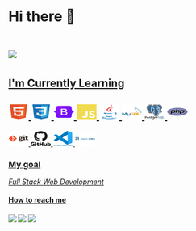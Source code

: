 ### 

<!--
**jefersonBorges/jefersonBorges** is a ✨ _special_ ✨ repository because its `README.md` (this file) appears on your GitHub profile.

Here are some ideas to get you started:

- 🔭 I’m currently working on ...
- 🌱 I’m currently learning ...
- 👯 I’m looking to collaborate on ...
- 🤔 I’m looking for help with ...
- 💬 Ask me about ...
- 📫 How to reach me: ...
- 😄 Pronouns: ...
- ⚡ Fun fact: ...

-->
<div>
  <h1>Hi there 👋<h1>
  <a href="https://github.com/jefersonBorges">
  <!--<img height="160em" src="https://github-readme-stats.vercel.app/api?username=jefersonBorges&show_icons=true&theme=dark&include_all_commits=true&count_private=true"/> &layout=compact&langs_count=16&theme=dark-->
  <img height="160em" src="https://github-readme-stats.vercel.app/api/top-langs/?username=jefersonBorges"/>
</div>
<div>
  <h2>I'm Currently Learning<h2>
    <img  alt="HTML5" height="30" width="40" src="https://raw.githubusercontent.com/devicons/devicon/master/icons/html5/html5-original.svg"/>
    <img  alt="CSS3" height="30" width="40" src="https://raw.githubusercontent.com/devicons/devicon/master/icons/css3/css3-original.svg"/>
    <img alt="Bootstrap" height="30" width="40" src="https://raw.githubusercontent.com/devicons/devicon/master/icons/bootstrap/bootstrap-original.svg"/>
    <img  alt="CSS3" height="30" width="40" src="https://raw.githubusercontent.com/devicons/devicon/master/icons/javascript/javascript-plain.svg"/>
    <img  alt="JAVA" height="30" width="40" src="https://raw.githubusercontent.com/devicons/devicon/master/icons/java/java-original.svg"/>
    <img  alt="MySQL" height="30" width="40" src="https://raw.githubusercontent.com/devicons/devicon/master/icons/mysql/mysql-original-wordmark.svg"/>
    <img  alt="PostgreSQL" height="30" width="40" src="https://raw.githubusercontent.com/devicons/devicon/master/icons/postgresql/postgresql-original-wordmark.svg"/>
    <img  alt="PHP" height="30" width="40" src="https://raw.githubusercontent.com/devicons/devicon/master/icons/php/php-original.svg"/>
</div>
    <div>
      <img alt="Git" height="30" width="40" src="https://raw.githubusercontent.com/devicons/devicon/master/icons/git/git-original-wordmark.svg"/>
      <img alt="GitHub" height="30" width="40" src="https://raw.githubusercontent.com/devicons/devicon/master/icons/github/github-original-wordmark.svg"/>
      <img alt="VS code" height="30" width="40" src="https://raw.githubusercontent.com/devicons/devicon/master/icons/vscode/vscode-original-wordmark.svg"/>
      <img alt="IntelliJ" height="30" width="40" src="https://raw.githubusercontent.com/devicons/devicon/master/icons/intellij/intellij-original-wordmark.svg"/>
    </div>
<div>
  <h3>My goal</h3>
  <em>Full Stack Web Development</em>
</div>
<div>
  <h4>How to reach me<h4>
  <a target="_blank" href="https://github.com/jefersonBorges" alt="GitHub Profile"><img src="https://img.shields.io/badge/GitHub-100000?style=for-the-badge&logo=github&logoColor=white"/></a>
  <a target="_blank" href="https://www.linkedin.com/in/jeferson-borges-543b34229" alt="Linkedin Profile"><img src="https://img.shields.io/badge/LinkedIn-0077B5?style=for-the-badge&logo=linkedin&logoColor=white"/></a>
  <a target="_blank" href="mailto:borges.jeferson@outlook.com" alt="E-mail"><img src="https://img.shields.io/badge/Microsoft_Outlook-0078D4?style=for-the-badge&logo=microsoft-outlook&logoColor=white"/></a>
</div>
